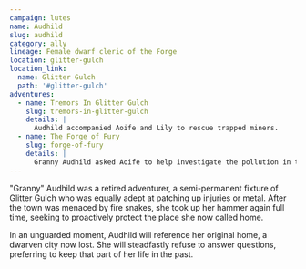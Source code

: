 ```yaml
---
campaign: lutes
name: Audhild
slug: audhild
category: ally
lineage: Female dwarf cleric of the Forge
location: glitter-gulch
location_link:
  name: Glitter Gulch
  path: '#glitter-gulch'
adventures:
  - name: Tremors In Glitter Gulch
    slug: tremors-in-glitter-gulch
    details: |
      Audhild accompanied Aoife and Lily to rescue trapped miners.
  - name: The Forge of Fury
    slug: forge-of-fury
    details: |
      Granny Audhild asked Aoife to help investigate the pollution in the highlands, and accompanied them to the forge.
---
```


"Granny" Audhild was a retired adventurer, a semi-permanent fixture of Glitter Gulch who was equally adept at patching up injuries or metal. After the town was menaced by fire snakes, she took up her hammer again full time, seeking to proactively protect the place she now called home.

In an unguarded moment, Audhild will reference her original home, a dwarven city now lost. She will steadfastly refuse to answer questions, preferring to keep that part of her life in the past.
